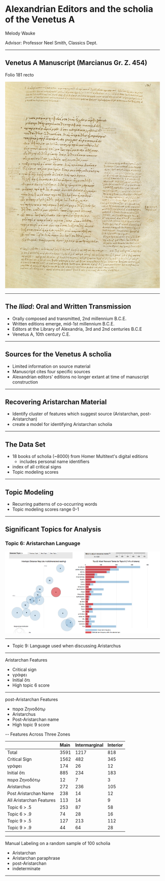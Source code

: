 # Alexandrian Editors and the scholia of the Venetus A

Melody Wauke

Advisor: Professor Neel Smith, Classics Dept.

---

## Venetus A Manuscript (Marcianus Gr. Z. 454)

Folio 181 recto

![Folio 181 recto](https://github.com/mwauke/seniorThesis/blob/master/181r.jpg)

---

## The *Iliad*: Oral and Written Transmission

- Orally composed and transmitted, 2nd millennium B.C.E.
- Written editions emerge, mid-1st millennium B.C.E.
- Editors at the Library of Alexandria, 3rd and 2nd centuries B.C.E
- Venetus A, 10th century C.E.

---
## Sources for the Venetus A scholia

- Limited information on source material
- Manuscript cites four specific sources
- Alexandrian editors' editions no longer extant at time of manuscript construction

---

## Recovering Aristarchan Material

- Identify cluster of features which suggest source (Aristarchan, post-Aristarchan)
- create a model for identifying Aristarchan scholia

---

## The Data Set

- 18 books of scholia (~8000) from Homer Multitext's digital editions
  - includes personal name identifiers
- index of all critical signs 
- Topic modeling scores

---

## Topic Modeling

- Recurring patterns of co-occurring words
- Topic modeling scores range 0-1
---

## Significant Topics for Analysis

### Topic 6: Aristarchan Language 

![Topic 6](https://github.com/mwauke/seniorThesis/blob/master/Topic06.png)

---


- Topic 9: Language used when discussing Aristarchus

---

Aristarchan Features

- Critical sign
- γράφει 
- Initial ὅτι 
- High topic 6 score
---

post-Aristarchan Features

- παρα Ζηνοδότῳ 
- Aristarchus
- Post-Aristarchan name
- High topic 9 score

--
Features Across Three Zones

||Main|Intermarginal|Interior|
|---|:----|:------------|:-------|
|Total|3591|1217|818|
|Critical Sign|1562|482|345|
|γράφει|174|26|12|
|Initial ὅτι|885|234|183|
|παρα Ζηνοδότῳ|12|7|3|
|Aristarchus|272|236|105|
|Post Aristarchan Name|238|14|12|
|All Aristarchan Features|113|14|9|
|Topic 6 > .5|253|87|58|
|Topic 6 > .9|74|28|16|
|Topic 9 > .5|127|213|112|
|Topic 9 > .9|44|64|28|

---
Manual Labeling on a random sample of 100 scholia

- Aristarchan
- Aristarchan paraphrase
- post-Aristarchan
- indeterminate

---
